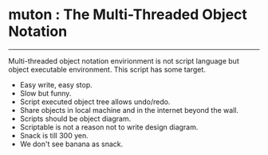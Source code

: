 # muton : The Multi-Threaded Object Notation

--------------------

Multi-threaded object notation envirionment is not script language but object executable environment.
This script has some target.
+ Easy write, easy stop.
+ Slow but funny.
+ Script executed object tree allows undo/redo.
+ Share objects in local machine and in the internet beyond the wall.
+ Scripts should be object diagram.
+ Scriptable is not a reason not to write design diagram.
+ Snack is till 300 yen.
+ We don't see banana as snack.
